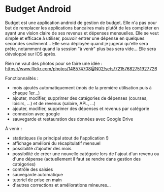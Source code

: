 # Budget Android
Budget est une application android de gestion de budget.
Elle n'a pas pour but de remplacer les applications bancaires mais plutôt de les compléter en ayant une vision claire de ses revenus et dépenses mensuelles.
Elle se veut simple et efficace à utiliser, pouvoir entrer une dépense en quelques secondes seulement...
Elle sera déployée quand je jugerai qu'elle sera prête, notamment quand la session "à venir" plus bas sera vide...
Elle sera développé sur IOS après.

Rien ne vaut des photos pour se faire une idée :
https://www.flickr.com/photos/148574708@N02/sets/72157682751927726

Fonctionnalités :
- mois ajoutés automatiquement (mois de la première utilisation puis à chaque 1er...)
- ajouter, modifier, supprimer des catégories de dépenses (courses, loisirs, ...) et de revenus (salaire, APL, ...)
- ajouter, modifier, supprimer des dépenses et revenus par catégorie
- connexion avec google
- sauvegarde et restauration des données avec Google Drive

À venir :
- statistiques (le principal atout de l'application !)
- affichage amélioré du récapitulatif mensuel
- possibilité d’ajouter des mois
- possibilité de créer une nouvelle catégorie lors de l'ajout d'un revenu ou d'une dépense (actuellement il faut se rendre dans gestion des catégories)
- contrôle des saisies
- sauvegarde automatique
- tutoriel de prise en main
- d'autres corrections et améliorations mineures...
